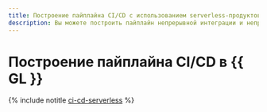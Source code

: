 ```yaml
---
title: Построение пайплайна CI/CD с использованием serverless-продуктов
description: Вы можете построить пайплайн непрерывной интеграции и непрерывной поставки (CI/CD) с использованием serverless-продуктов.
---
```


# Построение пайплайна CI/CD в {{ GL }}

{% include notitle [ci-cd-serverless](../../_tutorials/serverless/ci-cd-serverless.md) %}